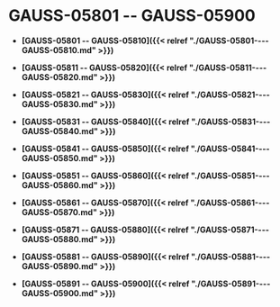 # GAUSS-05801 -- GAUSS-05900<a name="ZH-CN_TOPIC_0302073595"></a>

-   **[GAUSS-05801 -- GAUSS-05810]({{< relref "./GAUSS-05801----GAUSS-05810.md" >}})**  

-   **[GAUSS-05811 -- GAUSS-05820]({{< relref "./GAUSS-05811----GAUSS-05820.md" >}})**  

-   **[GAUSS-05821 -- GAUSS-05830]({{< relref "./GAUSS-05821----GAUSS-05830.md" >}})**  

-   **[GAUSS-05831 -- GAUSS-05840]({{< relref "./GAUSS-05831----GAUSS-05840.md" >}})**  

-   **[GAUSS-05841 -- GAUSS-05850]({{< relref "./GAUSS-05841----GAUSS-05850.md" >}})**  

-   **[GAUSS-05851 -- GAUSS-05860]({{< relref "./GAUSS-05851----GAUSS-05860.md" >}})**  

-   **[GAUSS-05861 -- GAUSS-05870]({{< relref "./GAUSS-05861----GAUSS-05870.md" >}})**  

-   **[GAUSS-05871 -- GAUSS-05880]({{< relref "./GAUSS-05871----GAUSS-05880.md" >}})**  

-   **[GAUSS-05881 -- GAUSS-05890]({{< relref "./GAUSS-05881----GAUSS-05890.md" >}})**  

-   **[GAUSS-05891 -- GAUSS-05900]({{< relref "./GAUSS-05891----GAUSS-05900.md" >}})**  


